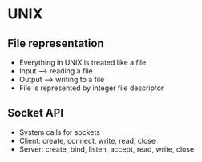 # UNIX
## File representation
* Everything in UNIX is treated like a file
* Input --> reading a file
* Output --> writing to a file
* File is represented by integer file descriptor
## Socket API
* System calls for sockets
* Client: create, connect, write, read, close
* Server: create, bind, listen, accept, read, write, close
